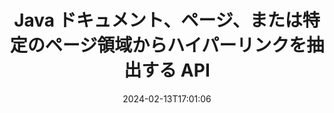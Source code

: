 ---
############################# Static ############################
layout: "auto-gen-parser"
date: 2024-02-13T17:01:06
draft: false
otherformats: vsdm vsdx vssm vssx vstm vstx vsx vtx xlam xls xlsb xlsm xlsx xlt xltm xltx
ext: rtf

############################# Head ############################
head_title: "Java のドキュメントからハイパーリンクを抽出します"
head_description: "GroupDocs.Parser for Java API を使用すると、開発者はドキュメント、ドキュメントのページ、または Excel、PowerPoint、PDF、Outlook などの特定のページ領域からハイパーリンクを抽出できます。"

############################# Header ############################
title: "Java ドキュメント、ページ、または特定のページ領域からハイパーリンクを抽出する API"
description: "GroupDocs.Parser for Java API を使用すると、ドキュメント、ドキュメントのページ、または特定のページからハイパーリンクを抽出できるため、開発者の作業が容易になります。PDF、DOCX、PPTX、EML、MSG、XLS、{322 の領域}、CSV、RTF、EPUB など。"
bg_image: "https://cms.admin.containerize.com/templates/aspose/App_Themes/V3/images/bg/header1.png"
bg_overlay: false
button:
    enable: true
    icon: "fas fa-arrow-down"
    label: "無料トライアルをダウンロード"
    link: "https://downloads.groupdocs.com/parser/java"

############################# SubMenu ############################
submenu:
    enable: true

    left:
        img_alt: "GroupDocs.Parser for Java"
        image: "https://cms.admin.containerize.com/templates/groupdocs/images/product-logos/90x90-noborder/groupdocs-parser-java.png"
        product: "GroupDocs.Parser"
        platform: "Java"

    middle:
        button:

            # button loop
            - link: "https://apireference.groupdocs.com/parser/java"
              text: "APIリファレンス"

            # button loop
            - link: "https://github.com/groupdocs-parser"
              text: "コード例"

            # button loop
            - link: "https://products.groupdocs.app/parser/family"
              text: "ライブデモ"

            # button loop
            - link: "https://purchase.groupdocs.com/pricing/parser/java"
              text: "価格設定"

    right:
        link_download: "https://downloads.groupdocs.com/parser"
        link_learn: "https://docs.groupdocs.com/parser/java"
        link_buy: "https://purchase.groupdocs.com"

############################# About ############################
about:
    enable: true
    title: "Java API 経由で RTF ドキュメントからハイパーリンクを解析して抽出するにはどうすればよいですか?"
    content: |
        ハイパーリンクは、文書全体または文書内の特定の部分を指すテキスト、画像、またはアイコンです。ハイパーリンクを使用すると、ユーザーは Web ページまたはドキュメントに移動できます。多くの場合、ドキュメントからハイパーリンクを抽出し、それを使用して外部ドキュメントまたは Web ページにアクセスすることが必要になります。 GroupDocs.Parser for Java は、テキストおよびメタデータ抽出ソリューションを実装するための完全な機能を提供する魅力的なドキュメント テキスト抽出 API です。 PDF、メール、電子書籍、Microsoft Office 形式からのテキストとハイパーリンクの抽出をサポートしています: Word (DOC、DOCX)、PowerPoint (PPT、PPTX)、Excel ( XLS、XLSX)、LibreOffice 形式など。ドキュメントの解析、プレーンテキストと構造化テキストの抽出、キーワードによるテキスト検索、メタデータや画像、コンテナや添付ファイルの抽出など、いくつかの高度な機能をサポートしています。
        
        

############################# Steps ############################
steps:
    enable: true
    title_left: "Java の RTF からハイパーリンクを抽出します"
    content_left: |
        [GroupDocs.Parser for Java](/ja/parser/java/) を使用すると、Java 開発者は、いくつかの簡単な手順を実装することで、RTF ファイルからハイパーリンクを簡単に抽出できます。
        
        * 最初のドキュメントの [Parser](https://reference.groupdocs.com/java/parser/com.groupdocs.parser/Parser) オブジェクトをインスタンス化します。
        * ドキュメントがハイパーリンク抽出をサポートしているかどうかを確認します。
        * [getHyperlinks](https://reference.groupdocs.com/parser/java/com.groupdocs.parser/parser/#getHyperlinks--) メソッドを呼び出し、[PageHyperlinkArea](https://reference.groupdocs.com/parser/java/com.groupdocs.parser.data/PageHyperlinkArea) オブジェクト。
        * コレクションを反復処理して、ハイパーリンクのテキストと URL を取得します。

    title_right: "ハイパーリンク抽出の詳細"
    content_right: |
        * <a href="https://docs.groupdocs.com/parser/java/extract-hyperlinks-from-document/">ドキュメントからハイパーリンクを抽出する方法</a>
        * <a href="https://docs.groupdocs.com/parser/java/extract-hyperlinks-from-document-page/">ドキュメントページからハイパーリンクを抽出する方法</a>
        * <a href="https://docs.groupdocs.com/parser/java/extract-hyperlinks-from-document-page-area/">ドキュメントのページ領域からハイパーリンクを抽出する方法</a>
    
    code: |
     {{% parser/additional-styles %}}
     {{< parser/code-parser title="Java サンプルコードを使用して RTF ファイルからハイパーリンクを抽出する方法">}}

        ```java    
        // GroupDocs.Parser API を使用して RTF ファイルからハイパーリンクを抽出します
        // Parserクラスのインスタンスを作成する
        try (Parser parser = new Parser(Constants.HyperlinksPdf)) {
            // ドキュメントがハイパーリンク抽出をサポートしているかどうかを確認する
            if (!parser.getFeatures().isHyperlinks()) {
                System.out.println("ドキュメントはハイパーリンク抽出をサポートしていません。");
                return;
            }
            // ドキュメントからハイパーリンクを抽出する
            Iterable<PageHyperlinkArea> hyperlinks = parser.getHyperlinks();
            // ハイパーリンクを反復処理する
            for (PageHyperlinkArea h : hyperlinks) {
                // ハイパーリンクのテキストを印刷する
                System.out.println(h.getText());
                // ハイパーリンクの URL を出力する
                System.out.println(h.getUrl());
                System.out.println();
            }
        }
        ```
     {{< /parser/code-parser >}}

############################# More ############################
more:
    enable: true
    title_left: "システム要求"
    content_left: |
        GroupDocs.Parser for Java API は、すべての主要なプラットフォームとオペレーティング システムでサポートされています。以下のコードを実行する前に、次の前提条件がシステムにインストールされていることを確認してください。
        
        * オペレーティング システム: Microsoft Windows、Linux、MacOS
        * 開発環境: NetBeans, Intellij IDEA, Eclipse, etc.
        * フレームワーク
        * GroupDocs.Parser for Java の最新バージョンを [Maven](https://repository.groupdocs.com/webapp/#/artifacts/browse/tree/General/repo/com/groupdocs/groupdocs-parser) からダウンロードします

    title_right: "GroupDocs.Parser for Java を使用する理由"
    content_right: |
        * サポートされているドキュメントからのプレーン テキスト抽出のサポート    
        * ユーザー定義のテンプレートを使用したドキュメントの解析    
        * 構造化テキスト抽出を完全にサポート    
        * キーワードおよび正規表現によるテキスト検索    
        * 書式設定されたテキスト、メタデータ、画像、コンテナ、添付ファイルを抽出します    
        * サポートされている一部のドキュメント形式の目次を抽出します    
        * PDF ドキュメントからのフォーム データを解析する    
        * ドキュメントからハイパーリンクを抽出する   
        
############################# About Formats ############################
about_formats:
    enable: true

############################# More Formats ############################
more_formats:
    enable: true
    title: "他のドキュメント形式からハイパーリンクを抽出する"
    content: |
        Java ドキュメントは、ファイル形式と画像の解析とハイパーリンク抽出 API を使用します。以下に示すように、いくつかの一般的なファイル形式のデータを抽出します。

############################# Back to top ###############################
back_to_top:
    enable: true
---